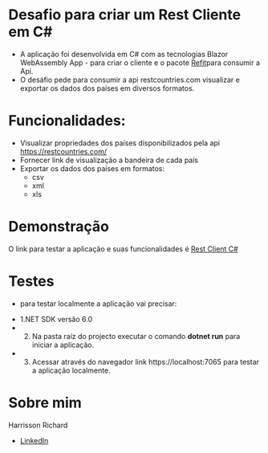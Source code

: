 #  Desafio para criar um Rest Cliente em C#
* A aplicação foi desenvolvida em C# com as tecnologias Blazor WebAssembly App - para criar o cliente e o pacote <a href="https://github.com/reactiveui/refit">Refit</a>para consumir a Api.
* O desáfio pede para consumir a api <a herf="https://restcountries.com/">restcountries.com</a>  visualizar e exportar os dados dos países em diversos formatos.

# Funcionalidades:
* Visualizar propriedades dos países disponibilizados pela api <a herf="https://restcountries.com/">https://restcountries.com/</a>
* Fornecer link de visualização a bandeira de cada país
* Exportar os dados dos países em formatos:
    - csv
    - xml
    - xls

# Demonstração
O link para testar a aplicação e suas funcionalidades é <a href="https://rest-countries-c-sharp.netlify.app/">Rest Client C#</a>  

# Testes
- para testar localmente a aplicação vai precisar:
* 1.NET SDK versão 6.0
* 2. Na pasta raiz do projecto executar o comando <b>dotnet run</b> para iniciar a aplicação.
* 3. Acessar através do navegador link <a herf="https://localhost:7065"> https://localhost:7065 </a> para testar a aplicação localmente.

# Sobre mim
Harrisson Richard
- <a href="https://www.linkedin.com/in/harrisson-richard/">LinkedIn</a>
